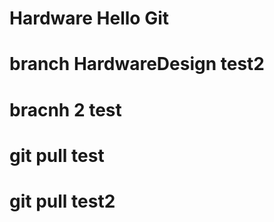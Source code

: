 # Hardware   Hello Git

# branch HardwareDesign test2
# bracnh 2 test
# git pull test
# git pull test2
